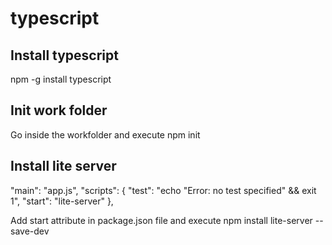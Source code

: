 # typescript

## Install typescript
npm -g install typescript  

## Init work folder
Go inside the workfolder and execute npm init  

## Install lite server

"main": "app.js",
    "scripts": {
        "test": "echo \"Error: no test specified\" && exit 1",
        "start": "lite-server"
    },  
    
Add start attribute in package.json file and execute npm install lite-server --save-dev
